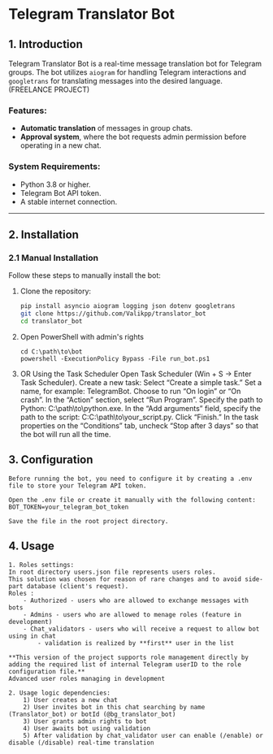 # Telegram Translator Bot

## 1. Introduction

Telegram Translator Bot is a real-time message translation bot for Telegram groups. The bot utilizes `aiogram` for handling Telegram interactions and `googletrans` for translating messages into the desired language. (FREELANCE PROJECT)

### Features:
- **Automatic translation** of messages in group chats.
- **Approval system**, where the bot requests admin permission before operating in a new chat.

### System Requirements:
- Python 3.8 or higher.
- Telegram Bot API token.
- A stable internet connection.

---

## 2. Installation

### 2.1 Manual Installation

Follow these steps to manually install the bot:

1. Clone the repository:  
   ```bash
   pip install asyncio aiogram logging json dotenv googletrans
   git clone https://github.com/Valikpp/translator_bot
   cd translator_bot

2. Open PowerShell with admin's rights
    ```
    cd C:\path\to\bot
    powershell -ExecutionPolicy Bypass -File run_bot.ps1

3. OR Using the Task Scheduler
    Open Task Scheduler (Win + S → Enter Task Scheduler).
    Create a new task:
    Select “Create a simple task.”
    Set a name, for example: TelegramBot.
    Choose to run “On login” or “On crash”.
    In the “Action” section, select “Run Program”.
    Specify the path to Python: C:\path\to\python.exe.
    In the “Add arguments” field, specify the path to the script: C:C:\path\to\your_script.py.
    Click “Finish.”
    In the task properties on the “Conditions” tab, uncheck “Stop after 3 days” so that the bot will run all the time.

## 3. Configuration

    Before running the bot, you need to configure it by creating a .env file to store your Telegram API token.

    Open the .env file or create it manually with the following content:
    BOT_TOKEN=your_telegram_bot_token

    Save the file in the root project directory.

## 4. Usage
    
    1. Roles settings: 
    In root directory users.json file represents users roles. 
    This solution was chosen for reason of rare changes and to avoid side-part database (client's request). 
    Roles : 
        - Authorized - users who are allowed to exchange messages with bots
        - Admins - users who are allowed to menage roles (feature in development)
        - Chat_validators - users who will receive a request to allow bot using in chat
            - validation is realized by **first** user in the list 
    
    **This version of the project supports role management directly by adding the required list of internal Telegram userID to the role configuration file.**
    Advanced user roles managing in development

    2. Usage logic dependencies:
        1) User creates a new chat
        2) User invites bot in this chat searching by name (Translator_bot) or botId (@bg_translator_bot)
        3) User grants admin rights to bot
        4) User awaits bot using validation
        5) After validation by chat_validator user can enable (/enable) or disable (/disable) real-time translation
